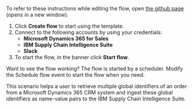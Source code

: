 To refer to these instructions while editing the flow, open [the github page](https://github.com/ot4i/app-connect-templates/tree/main/resources/markdown/Orders%20ingestion%20to%20IBM%20Supply%20Chain%20Intelligence%20Suite%20from%20Microsoft%20Dynamics%20365_instructions.md) (opens in a new window).

1.	Click **Create flow** to start using the template.
2.	Connect to the following accounts by using your credentials:
    - **Microsoft Dynamics 365 for Sales** 
    - **IBM Supply Chain Intelligence Suite**
    - **Slack**
3.	To start the flow, in the banner click **Start flow**.

Want to see the flow working? The flow is started by a scheduler. Modify the Schedule flow event to start the flow when you need.

This scenario helps a user to retrieve multiple global identifiers of an order from a Microsoft Dynamics 365 CRM system and ingest these global identifiers as name-value pairs to the IBM Supply Chain Intelligence Suite.


